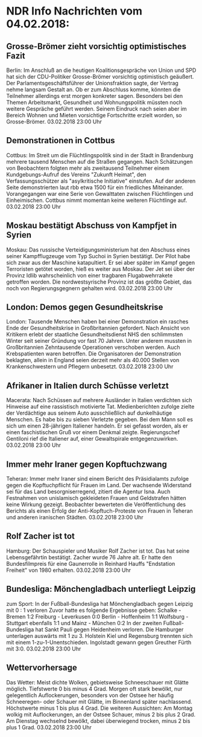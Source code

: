 # NDR Info Nachrichten vom 04.02.2018:


## Grosse-Brömer zieht vorsichtig optimistisches Fazit
Berlin: Im Anschluß an die heutigen Koalitionsgespräche von Union und SPD hat sich der CDU-Politiker Grosse-Brömer vorsichtig optimistisch geäußert. Der Parlamentsgeschäftsführer der Unionsfraktion sagte, der Vertrag nehme langsam Gestalt an. Ob er zum Abschluss komme, könnten die Teilnehmer allerdings erst morgen konkreter sagen. Besonders bei den Themen Arbeitsmarkt, Gesundheit und Wohnungspolitik müssten noch weitere Gespräche geführt werden. Seinem Eindruck nach seien aber im Bereich Wohnen und Mieten vorsichtige Fortschritte erzielt worden, so Grosse-Brömer. 03.02.2018 23:00 Uhr 

## Demonstrationen in Cottbus
Cottbus: Im Streit um die Flüchtlingspolitik sind in der Stadt in Brandenburg mehrere tausend Menschen auf die Straßen gegangen. Nach Schätzungen von Beobachtern folgten mehr als zweitausend Teilnehmer einem Kundgebungs-Aufruf des Vereins "Zukunft Heimat", den Verfassungsschützer als "asylkritische Initiative" einstufen. Auf der anderen Seite demonstrierten laut rbb etwa 1500 für ein friedliches Miteinander. Vorangegangen war eine Serie von Gewalttaten zwischen Flüchtlingen und Einheimischen. Cottbus nimmt momentan keine weiteren Flüchtlinge auf. 03.02.2018 23:00 Uhr 

## Moskau bestätigt Abschuss von Kampfjet in Syrien
Moskau: Das russische Verteidigungsministerium hat den Abschuss eines seiner Kampfflugzeuge vom Typ Suchoi in Syrien bestätigt. Der Pilot habe sich zwar aus der Maschine katapultiert. Er sei aber später im Kampf gegen Terroristen getötet worden, hieß es weiter aus Moskau. Der Jet sei über der Provinz Idlib wahrscheinlich von einer tragbaren Flugabwehrrakete getroffen worden. Die nordwestsyrische Provinz ist das größte Gebiet, das noch von Regierungsgegnern gehalten wird. 03.02.2018 23:00 Uhr 

## London: Demos gegen Gesundheitskrise
London: Tausende Menschen haben bei einer Demonstration ein rasches Ende der Gesundheitskrise in Großbritannien gefordert. Nach Ansicht von Kritikern erlebt der staatliche Gesundheitsdienst NHS den schlimmsten Winter seit seiner Gründung vor fast 70 Jahren. Unter anderem mussten in Großbritannien Zehntausende Operationen verschoben werden. Auch Krebspatienten waren betroffen. Die Organisatoren der Demonstration beklagten, allein in England seien derzeit mehr als 40.000 Stellen von Krankenschwestern und Pflegern unbesetzt. 03.02.2018 23:00 Uhr 

## Afrikaner in Italien durch Schüsse verletzt
Macerata: Nach Schüssen auf mehrere Ausländer in Italien verdichten sich Hinweise auf eine rassistisch motivierte Tat. Medienberichten zufolge zielte der Verdächtige aus seinem Auto ausschließlich auf dunkelhäutige Menschen. Es habe bis zu sieben Verletzte gegeben. Bei dem Mann soll es sich um einen 28-jährigen Italiener handeln. Er sei gefasst worden, als er einen faschistischen Gruß vor einem Denkmal zeigte. Regierungschef Gentiloni rief die Italiener auf, einer Gewaltspirale entgegenzuwirken. 03.02.2018 23:00 Uhr 

## Immer mehr Iraner gegen Kopftuchzwang
Teheran: Immer mehr Iraner sind einem Bericht des Präsidialamts zufolge gegen die Kopftuchpflicht für Frauen im Land. Der wachsende Widerstand sei für das Land besorgniserregend, zitiert die Agentur Isna. Auch Festnahmen von unislamisch gekleideten Frauen und Geldstrafen hätten keine Wirkung gezeigt. Beobachter bewerteten die Veröffentlichung des Berichts als einen Erfolg der Anti-Kopftuch-Proteste von Frauen in Teheran und anderen iranischen Städten. 03.02.2018 23:00 Uhr 

## Rolf Zacher ist tot
Hamburg: Der Schauspieler und Musiker Rolf Zacher ist tot. Das hat seine Lebensgefährtin bestätigt. Zacher wurde 76 Jahre alt. Er hatte den Bundesfilmpreis für eine Gaunerrolle in Reinhard Hauffs "Endstation Freiheit" von 1980 erhalten. 03.02.2018 23:00 Uhr 

## Bundesliga: Mönchengladbach unterliegt Leipzig
zum Sport: In der Fußball-Bundesliga hat Mönchengladbach gegen Leipzig mit 0 : 1 verloren Zuvor hatte es folgende Ergebnisse geben: Schalke  - Bremen 1:2
Freiburg - Leverkusen 0:0
Berlin - Hoffenheim 1:1
Wolfsburg - Stuttgart ebenfalls 1:1 und
Mainz - München 0:2 In der zweiten Fußball-Bundesliga hat Sankt Pauli gegen Heidenheim verloren. Die Hamburger unterlagen auswärts mit 1 zu 3.
Holstein Kiel und Regensburg trennten sich mit einem 1-zu-1-Unentschieden. Ingolstadt gewann gegen Greuther Fürth mit 3:0. 03.02.2018 23:00 Uhr 

## Wettervorhersage
Das Wetter: Meist dichte Wolken, gebietsweise Schneeschauer mit Glätte möglich. Tiefstwerte 0 bis minus 4 Grad. Morgen oft stark bewölkt, nur gelegentlich Auflockerungen, besonders von der Ostsee her häufig Schneeregen- oder Schauer mit Glätte, im Binnenland später nachlassend. Höchstwerte minus 1 bis plus 4 Grad. Die weiteren Aussichten: Am Montag wolkig mit Auflockerungen, an der Ostsee Schauer, minus 2 bis plus 2 Grad. Am Dienstag wechselnd bewölkt, dabei überwiegend trocken, minus 2 bis plus 1 Grad. 03.02.2018 23:00 Uhr 
